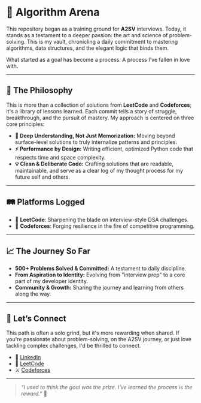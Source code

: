 # 🧠 Algorithm Arena

This repository began as a training ground for **A2SV** interviews. Today, it stands as a testament to a deeper passion: the art and science of problem-solving. This is my vault, chronicling a daily commitment to mastering algorithms, data structures, and the elegant logic that binds them.

What started as a goal has become a process. A process I've fallen in love with.

---

## 🚀 The Philosophy

This is more than a collection of solutions from **LeetCode** and **Codeforces**; it's a library of lessons learned. Each commit tells a story of struggle, breakthrough, and the pursuit of mastery. My approach is centered on three core principles:

-   **🧠 Deep Understanding, Not Just Memorization:** Moving beyond surface-level solutions to truly internalize patterns and principles.
-   **⚡ Performance by Design:** Writing efficient, optimized Python code that respects time and space complexity.
-   **💡 Clean & Deliberate Code:** Crafting solutions that are readable, maintainable, and serve as a clear log of my thought process for my future self and others.

---

## 🛤️ Platforms Logged

-   📘 **LeetCode**: Sharpening the blade on interview-style DSA challenges.
-   🏁 **Codeforces**: Forging resilience in the fire of competitive programming.

---

## 📈 The Journey So Far

-   **500+ Problems Solved & Committed:** A testament to daily discipline.
-   **From Aspiration to Identity:** Evolving from "interview prep" to a core part of my developer identity.
-   **Community & Growth:** Sharing the journey and learning from others along the way.

---

## 🤝 Let’s Connect

This path is often a solo grind, but it's more rewarding when shared. If you're passionate about problem-solving, on the A2SV journey, or just love tackling complex challenges, I'd be thrilled to connect.

-   💼 [LinkedIn](https://www.linkedin.com/in/ephrem-ketachew)
-   🧠 [LeetCode](https://leetcode.com/u/ephrem-ketachew/)
-   ⚔️ [Codeforces](https://codeforces.com/profile/ephrem64)

---

> _“I used to think the goal was the prize. I've learned the process is the reward.”_ 💪
